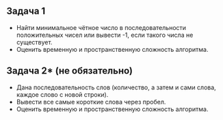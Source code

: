 <h2>Задача 1</h2>

- Найти минимальное чётное число в последовательности положительных чисел или вывести -1,
  если такого числа не существует.
- Оценить временную и пространственную сложность алгоритма.

<h2>Задача 2* (не обязательно)</h2>

- Дана последовательность слов (количество, а затем и сами слова, каждое слово с новой строки).
- Вывести все самые короткие слова через пробел.
- Оценить временную и пространственную сложность алгоритма.
